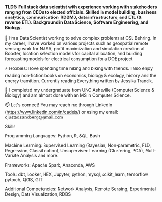 #### TLDR: Full stack data scientist with experience working with stakeholders ranging from CEOs to elected officials. Skilled in model building, business analytics, communication, RDBMS, data infrastructure, and ETL (& reverse ETL).  Background in Data Science, Software Engineering, and Biology.  

🔭 I’m a Data Scientist working to solve complex problems at CSL Behring. In my career, I have worked on various projects such as geospatial remote sensing work for NASA, profit maximization and simulation creation at Booster, location selection models for capital allocation, and building forecasting models for electrical consumption for a DOE project.

⚡ Hobbies: I love spending time hiking and biking with friends. I also enjoy reading non-fiction books on economics, biology & ecology, history and the energy transition. Currently reading Everything written by Jessika Trancik.

🌱 I completed my undergraduate from UNC Asheville (Computer Science & Biology) and am almost done with an MS in Computer Science. 

📫 Let's connect! You may reach me through LinkedIn (https://www.linkedin.com/in/cadejs/) or using my email: cjustadsandberg@gmail.com

Skills

Programming Languages: Python, R, SQL,  Bash

Machine Learning: Supervised Learning (Bayesian, Non-parametric, FLD, Regression, Classification), Unsupervised Learning (Clustering, PCA), Mult-Variate Analysis and more.

Frameworks: Apache Spark, Anaconda, AWS 

Tools: dbt, Looker, HEX, Jupyter, python, mysql, scikit_learn, tensorflow pytorch, QGIS, GIT

Additional Competencies: Network Analysis, Remote Sensing, Experimental Design, Data Visualization, RDBS
